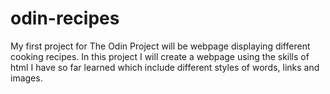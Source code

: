 # odin-recipes
My first project for The Odin Project will be webpage displaying different cooking recipes. In this project I will create a webpage using the skills of html I have so far learned which include different styles of words, links and images.